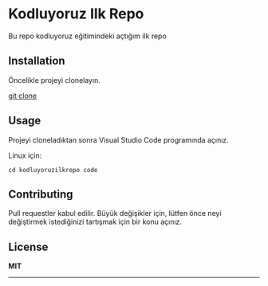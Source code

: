 # Kodluyoruz Ilk Repo
Bu repo kodluyoruz eğitimindeki açtığım ilk repo

## Installation

Öncelikle projeyi clonelayın.

 [git clone](https://github.com/arslansly/kodluyoruzilkrepo.git)

## Usage

Projeyi cloneladıktan sonra Visual Studio Code programında açınız.

Linux için:



`cd kodluyoruzilkrepo code  `



## Contributing

Pull requestler kabul edilir. Büyük değişikler için, lütfen önce neyi değiştirmek istediğinizi tartışmak için bir konu açınız.

## License

**MIT**[]()







****

 













